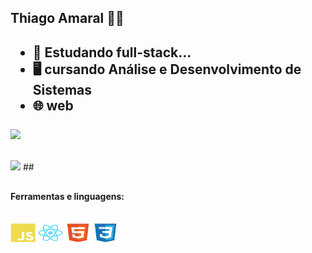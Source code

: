 <h2>Thiago Amaral 🐱‍👤<h2/>


- 🌱 Estudando full-stack...
- 🖥️ cursando Análise e Desenvolvimento de Sistemas
- 🌐 web

<div> 
  <a href="https://www.linkedin.com/in/thiago-amaral-9540ab182/" target="_blank"><img src="https://img.shields.io/badge/-Linkedin-0D1117?style=for-the-badge&logo=linkedin&logoColor=8B67DB" target="_blank"></a> 
  </div>
   

##
<!--<div align="center">
<img height="180em" src="https://github-readme-stats.vercel.app/api?username=Tjaos&show_icons=true&theme=aura&hide_border=true&include_all_commits=true&count_private=true"/> 
-->
<img height="180em" src="https://github-readme-stats.vercel.app/api/top-langs/?username=Tjaos&layout=compact&theme=aura&hide_border=true&langs_count=10"/> 
</div>
##

##
  <h4>Ferramentas e linguagens: </h4>
<div style="display: inline_block"><br>
  <img align="center" alt="Tjaos-Js" height="30" width="40" src="https://raw.githubusercontent.com/devicons/devicon/master/icons/javascript/javascript-plain.svg">
  <img align="center" alt="Tjaos-React" height="30" width="40" src="https://raw.githubusercontent.com/devicons/devicon/master/icons/react/react-original.svg">
  <img align="center" alt="Tjaos-HTML" height="30" width="40" src="https://raw.githubusercontent.com/devicons/devicon/master/icons/html5/html5-original.svg">
  <img align="center" alt="Tjaos-CSS" height="30" width="40" src="https://raw.githubusercontent.com/devicons/devicon/master/icons/css3/css3-original.svg">
</div>
  
 <!-- ![snake animation](https://github.com/Tjaos/Tjaos/blob/output/github-contribution-grid-snake.svg)-->
 
